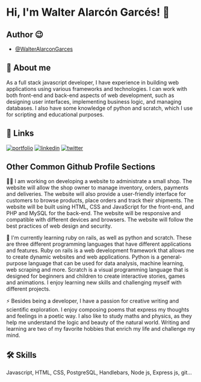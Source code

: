 
# Hi, I'm Walter Alarcón Garcés! 👋


## Author 😉

- [@WalterAlarconGarces](https://github.com/WalterAlarconGarces)


## 🚀 About me
As a full stack javascript developer, I have experience in building web applications using various frameworks and technologies. I can work with both front-end and back-end aspects of web development, such as designing user interfaces, implementing business logic, and managing databases. I also have some knowledge of python and scratch, which I use for scripting and educational purposes.


## 🔗 Links
[![portfolio](https://img.shields.io/badge/my_portfolio-000?style=for-the-badge&logo=ko-fi&logoColor=white)](https://www.walteralarcon.cl)
[![linkedin](https://img.shields.io/badge/linkedin-0A66C2?style=for-the-badge&logo=linkedin&logoColor=white)](https://www.linkedin.com/in/walter-alarcon-garces/)
[![twitter](https://img.shields.io/badge/twitter-1DA1F2?style=for-the-badge&logo=twitter&logoColor=white)](https://twitter.com/WalterAlarconG)

## Other Common Github Profile Sections
👩‍💻 I am working on developing a website to administrate a small shop. The website will allow the shop owner to manage inventory, orders, payments and deliveries. The website will also provide a user-friendly interface for customers to browse products, place orders and track their shipments. The website will be built using HTML, CSS and JavaScript for the front-end, and PHP and MySQL for the back-end. The website will be responsive and compatible with different devices and browsers. The website will follow the best practices of web design and security.

🧠 I'm currently learning ruby on rails, as well as python and scratch. These are three different programming languages that have different applications and features. Ruby on rails is a web development framework that allows me to create dynamic websites and web applications. Python is a general-purpose language that can be used for data analysis, machine learning, web scraping and more. Scratch is a visual programming language that is designed for beginners and children to create interactive stories, games and animations. I enjoy learning new skills and challenging myself with different projects.

⚡️ Besides being a developer, I have a passion for creative writing and scientific exploration. I enjoy composing poems that express my thoughts and feelings in a poetic way. I also like to study maths and physics, as they help me understand the logic and beauty of the natural world. Writing and learning are two of my favorite hobbies that enrich my life and challenge my mind.

## 🛠 Skills
Javascript, HTML, CSS, PostgreSQL, Handlebars, Node js, Express js, git...

